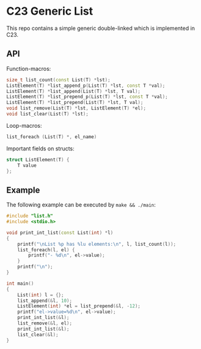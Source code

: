 # C23 Generic List

This repo contains a simple generic double-linked which is implemented in C23.

## API
Function-macros:
```C++
size_t list_count(const List(T) *lst);
ListElement(T) *list_append_p(List(T) *lst, const T *val);
ListElement(T) *list_append(List(T) *lst, T val);
ListElement(T) *list_prepend_p(List(T) *lst, const T *val);
ListElement(T) *list_prepend(List(T) *lst, T val);
void list_remove(List(T) *lst, ListElement(T) *el);
void list_clear(List(T) *lst);
```

Loop-macros:
```C++
list_foreach (List(T) *, el_name)
```

Important fields on structs:
```C++
struct ListElement(T) {
    T value
};
```

## Example

The following example can be executed by `make && ./main`:

```C++
#include "list.h"
#include <stdio.h>

void print_int_list(const List(int) *l)
{
    printf("\nList %p has %lu elements:\n", l, list_count(l));
    list_foreach(l, el) {
        printf("- %d\n", el->value);
    }
    printf("\n");
}

int main()
{
    List(int) l = {};
    list_append(&l, 10);
    ListElement(int) *el = list_prepend(&l, -12);
    printf("el->value=%d\n", el->value);
    print_int_list(&l);
    list_remove(&l, el);
    print_int_list(&l);
    list_clear(&l);
}
```

